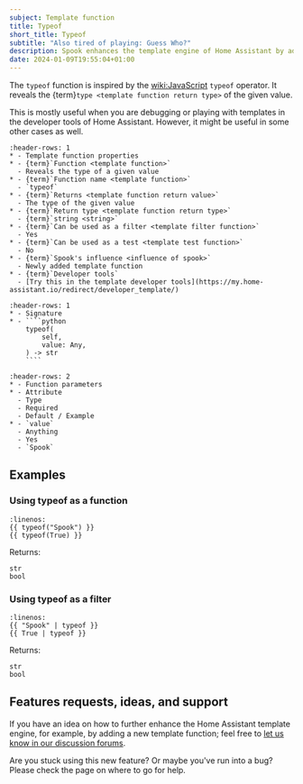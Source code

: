 ```yaml
---
subject: Template function
title: Typeof
short_title: Typeof
subtitle: "Also tired of playing: Guess Who?"
description: Spook enhances the template engine of Home Assistant by adding a typeof function.
date: 2024-01-09T19:55:04+01:00
---
```


The `typeof` function is inspired by the <wiki:JavaScript> `typeof` operator. It reveals the {term}`type <template function return type>` of the given value.

This is mostly useful when you are debugging or playing with templates in the developer tools of Home Assistant. However, it might be useful in some other cases as well.

```{list-table}
:header-rows: 1
* - Template function properties
* - {term}`Function <template function>`
  - Reveals the type of a given value
* - {term}`Function name <template function>`
  - `typeof`
* - {term}`Returns <template function return value>`
  - The type of the given value
* - {term}`Return type <template function return type>`
  - {term}`string <string>`
* - {term}`Can be used as a filter <template filter function>`
  - Yes
* - {term}`Can be used as a test <template test function>`
  - No
* - {term}`Spook's influence <influence of spook>`
  - Newly added template function
* - {term}`Developer tools`
  - [Try this in the template developer tools](https://my.home-assistant.io/redirect/developer_template/)
```

`````{list-table}
:header-rows: 1
* - Signature
* - ````python
    typeof(
        self,
        value: Any,
    ) -> str
    ````
`````

```{list-table}
:header-rows: 2
* - Function parameters
* - Attribute
  - Type
  - Required
  - Default / Example
* - `value`
  - Anything
  - Yes
  - `Spook`
```

## Examples

### Using typeof as a function

```{code-block} python
:linenos:
{{ typeof("Spook") }}
{{ typeof(True) }}
```

Returns:

```{code-block} python
str
bool
```

### Using typeof as a filter

```{code-block} python
:linenos:
{{ "Spook" | typeof }}
{{ True | typeof }}
```

Returns:

```{code-block} python
str
bool
```

## Features requests, ideas, and support

If you have an idea on how to further enhance the Home Assistant template engine, for example, by adding a new template function; feel free to [let us know in our discussion forums](https://github.com/frenck/spook/discussions).

Are you stuck using this new feature? Or maybe you've run into a bug? Please check the [](../support) page on where to go for help.
